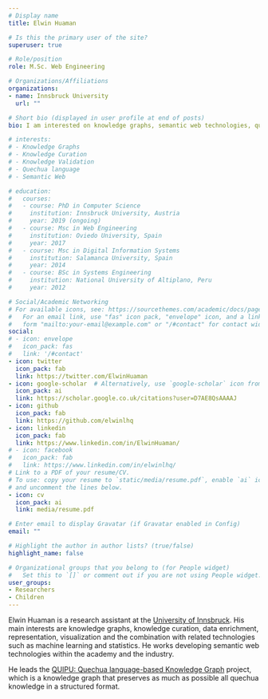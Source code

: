 ```yaml
---
# Display name
title: Elwin Huaman

# Is this the primary user of the site?
superuser: true

# Role/position
role: M.Sc. Web Engineering

# Organizations/Affiliations
organizations:
- name: Innsbruck University
  url: ""

# Short bio (displayed in user profile at end of posts)
bio: I am interested on knowledge graphs, semantic web technologies, quechua language, and their applications.

# interests:
# - Knowledge Graphs
# - Knowledge Curation
# - Knowledge Validation
# - Quechua language
# - Semantic Web

# education:
#   courses:
#   - course: PhD in Computer Science
#     institution: Innsbruck University, Austria
#     year: 2019 (ongoing)
#   - course: Msc in Web Engineering
#     institution: Oviedo University, Spain
#     year: 2017
#   - course: Msc in Digital Information Systems
#     institution: Salamanca University, Spain
#     year: 2014
#   - course: BSc in Systems Engineering 
#     institution: National University of Altiplano, Peru
#     year: 2012

# Social/Academic Networking
# For available icons, see: https://sourcethemes.com/academic/docs/page-builder/#icons
#   For an email link, use "fas" icon pack, "envelope" icon, and a link in the
#   form "mailto:your-email@example.com" or "/#contact" for contact widget.
social:
# - icon: envelope
#   icon_pack: fas
#   link: '/#contact'
- icon: twitter
  icon_pack: fab
  link: https://twitter.com/ElwinHuaman
- icon: google-scholar  # Alternatively, use `google-scholar` icon from `ai` icon pack
  icon_pack: ai
  link: https://scholar.google.co.uk/citations?user=D7AE8QsAAAAJ
- icon: github
  icon_pack: fab
  link: https://github.com/elwinlhq
- icon: linkedin
  icon_pack: fab
  link: https://www.linkedin.com/in/ElwinHuaman/
# - icon: facebook
#   icon_pack: fab
#   link: https://www.linkedin.com/in/elwinlhq/
# Link to a PDF of your resume/CV.
# To use: copy your resume to `static/media/resume.pdf`, enable `ai` icons in `params.toml`, 
# and uncomment the lines below.
- icon: cv
  icon_pack: ai
  link: media/resume.pdf

# Enter email to display Gravatar (if Gravatar enabled in Config)
email: ""

# Highlight the author in author lists? (true/false)
highlight_name: false

# Organizational groups that you belong to (for People widget)
#   Set this to `[]` or comment out if you are not using People widget.
user_groups:
- Researchers
- Children
---
```


Elwin Huaman is a research assistant at the [University of Innsbruck](http://uibk.ac.at/). His main interests are knowledge graphs, knowledge curation, data enrichment, representation, visualization and the combination with related technologies such as machine learning and statistics. He works developing semantic web technologies within the academy and the industry.

He leads the [QUIPU: Quechua language-based Knowledge Graph](https://elwin.huamanquispe.com/project/quipu/) project, which is a knowledge graph that preserves as much as possible all quechua knowledge in a structured format.
